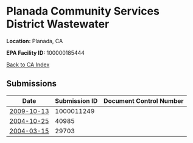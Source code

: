 # Planada Community Services District Wastewater

**Location:** Planada, CA

**EPA Facility ID:** 100000185444

[Back to CA Index](../../index.md)

## Submissions

| Date | Submission ID | Document Control Number |
|------|--------------|-------------------------|
| [2009-10-13](submissions/1000011249.md) | 1000011249 |  |
| [2004-10-25](submissions/40985.md) | 40985 |  |
| [2004-03-15](submissions/29703.md) | 29703 |  |
